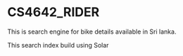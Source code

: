 # CS4642_RIDER
This is search engine for bike details available in Sri lanka. 

This search index build using Solar
